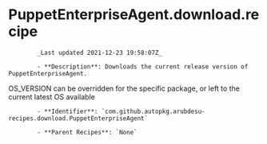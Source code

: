 # PuppetEnterpriseAgent.download.recipe

            _Last updated 2021-12-23 19:58:07Z_

            - **Description**: Downloads the current release version of PuppetEnterpriseAgent.

OS_VERSION can be overridden for the specific package, or left to the current
latest OS available

            - **Identifier**: `com.github.autopkg.arubdesu-recipes.download.PuppetEnterpriseAgent`

            - **Parent Recipes**: `None`